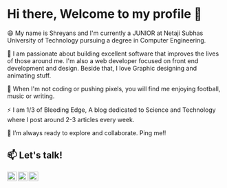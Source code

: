 <!--
### Hi there 👋

**Shreyans121/Shreyans121** is a ✨ _special_ ✨ repository because its `README.md` (this file) appears on your GitHub profile.

Here are some ideas to get you started:

- 🔭 I’m currently working on ...
- 🌱 I’m currently learning ...
- 👯 I’m looking to collaborate on ...
- 🤔 I’m looking for help with ...
- 💬 Ask me about ...
- 📫 How to reach me: ...
- 😄 Pronouns: ...
- ⚡ Fun fact: ...
![Shreyans121's github stats](https://github-readme-stats.vercel.app/api?username=shreyans121&show_icons=true&theme=radical&count_private=true)

-->

# Hi there, Welcome to my profile 👋 

😄 My name is Shreyans and I'm currently a JUNIOR at Netaji Subhas University of Technology pursuing a degree in Computer Engineering. 

🔭 I am passionate about building excellent software that improves the lives of those around me. I'm also a web developer focused on front end development and design. Beside that, I love Graphic designing and animating stuff.

🌱 When I'm not coding or pushing pixels, you will find me enjoying football, music or writing.

⚡ I am 1/3 of Bleeding Edge, A blog dedicated to Science and Technology where I post around 2-3 articles every week.

👯 I’m always ready to explore and collaborate. Ping me!!

## 📫 Let's talk!

[<img align="left" alt="Shreyans | Gmail" width="22px" src="https://cdn.jsdelivr.net/npm/simple-icons@3.7.0/icons/gmail.svg" />][gmail]
[<img align="left" alt="Shreyans | LinkedIn" width="22px" src="https://cdn.jsdelivr.net/npm/simple-icons@v3/icons/linkedin.svg" />][linkedin]
[<img align="left" alt="Bleeding Edge | Medium" width="22px" src="https://cdn.jsdelivr.net/npm/simple-icons@v3/icons/medium.svg" />][medium]

[gmail]: mailto:jainshreyans121@gmail.com
[linkedin]: https://www.linkedin.com/in/shreyans-jain-88ba571a5/
[medium]:https://bleedingedge.medium.com/
